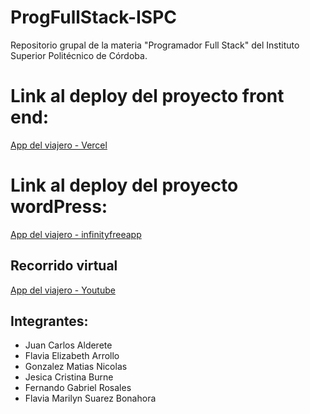 # ProgFullStack-ISPC
Repositorio grupal de la materia "Programador Full Stack" del Instituto Superior Politécnico de Córdoba.

# Link al deploy del proyecto front end:

[App del viajero - Vercel](https://prog-full-stack-ispc-drgu-9t2z48em3-matiasgonzalez1.vercel.app/)

# Link al deploy del proyecto wordPress:

[App del viajero - infinityfreeapp](http://grupo32ispc.infinityfreeapp.com/)

## **Recorrido virtual**
[App del viajero - Youtube](https://www.youtube.com/watch?v=3tjWfI8rHis&feature=youtu.be&ab_channel=MatiasGonzalez)

## Integrantes:

- Juan Carlos Alderete
- Flavia Elizabeth Arrollo
- Gonzalez Matias Nicolas
- Jesica Cristina Burne
- Fernando Gabriel Rosales
- Flavia Marilyn Suarez Bonahora
